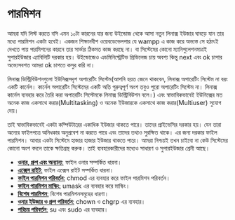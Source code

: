 # পারমিশন #

আমরা যদি লিস্ট করতে বসি এমন ১০টা কারনের যার জন্য উইন্ডোজ থেকে আসা নতুন লিনাক্স ইউজার ঘাবড়ে যান তার মধ্যে পারমিশন একটা হবেই। একজন শিক্ষানবীশ ওয়েবডেভেলপার যে wampp এ কাজ করে অভ্যস্ত সে হঠাৎই দেখতে পায় পারমিশনের কারনে তার সার্ভার ঠিকমত কাজ করছে না। বা সিস্টেমের কোনো ম্যানিপুলেশনমাত্রই সুপারইউজার এ্যাবিলিটি দরকার হয়। উইন্ডোজেও এডমিনিস্ট্রেটিভ প্রিভিলেজ চায় অবশ্য কিন্তু next এবং ok চাপার অভ্যেসবশত আমরা ok চাপতে কসুর করি না।

লিনাক্স ডিস্ট্রিবিউশনগুলো ইউনিক্সসদৃশ অপারেটিং সিস্টেম(আপনি হয়ত জেনে থাকবেন, লিনাক্স অপারেটিং সিস্টেম না বরং একটি কার্নেল। কার্নেল অপারেটিং সিস্টেমের একটি অতি গুরুত্বপূর্ণ অংশ তবুও পুরো অপারেটিং সিস্টেম না। লিনাক্স কার্নেল ব্যবহার করে তৈরি করা অপারেটিং সিস্টেমকে লিনাক্স ডিস্ট্রিবিউশন বলে।) এবং স্বাভাবিকভাবেই ইউনিক্সের মত অনেক কাজ একসাথে করার(Multitasking) ও অনেক ইউজারকে একসাথে কাজ করার(Multiuser) সুযোগ দেয়।

তাই স্বাভাবিকভাবেই একটা কম্পিউটারের একাধিক ইউজার থাকতে পারে। তাদের প্রাইভেসির দরকার হয়। যেন তারা অন্যের ফাইলপত্রে অনিধকার অনুপ্রবেশ না করতে পারে এবং তাদের তথ্যও সুরক্ষিত থাকে। এর জন্য দরকার ফাইল পারমিশন। আবার একটা সিস্টেমে হাজার হাজার ইউজার থাকতে পারে। আমরা নিশ্চয়ই তখন চাইবো না কেউ সিস্টেমের কোনো অংশ বদলে তাকে ক্ষতিগ্রস্থ করুক। তাই ব্যবহারকারীদের মধ্যেও সাধারণ ও সুপারইউজার শ্রেনী আছে।

*  [**ওনার, গ্রুপ এবং অন্যান্য**:](1.6.1.owner.md) ফাইল ওনার সম্পর্কিত ধারনা।
*  [**এক্সেস রাইট**:](1.6.2.accessright.md) ফাইল এক্সেস রাইট সম্পর্কিত ধারনা।
*  [**ফাইল পারমিশন পরিবর্তন**:](1.6.3.chmod.md) chmod এর ব্যবহার করে ফাইল পারমিশন পরিবর্তন।
*  [**ফাইল পারমিশন মাস্কিং**:](1.6.4.masking.md) umask এর ব্যবহার করে মাস্কিং।
*  [**বিশেষ পারমিশন**:](1.6.5.specialpermission.md) বিশেষ পারমিশনসমূহের ধারণা।
*  [**ওনার ইউজার ও গ্রুপ পরিবর্তন**:](1.6.6.chowngrp.md) chown ও chgrp এর ব্যবহার।
*  [**পরিচয় পরিবর্তন**:](1.6.7.sudo.md) su এবং sudo এর ব্যবহার।